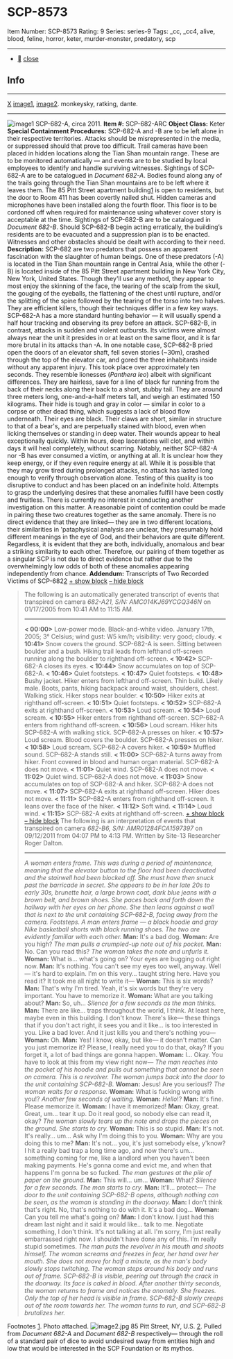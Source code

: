 # SCP-8573
Item Number: SCP-8573
Rating: 9
Series: series-9
Tags: _cc, _cc4, alive, blood, feline, horror, keter, murder-monster, predatory, scp

---

  * [](javascript:;)
[close](javascript:;)
## Info
* * *
[X](javascript:;)
[image1](https://commons.wikimedia.org/wiki/File:Snow_leopard_\(Panthera_uncia\).JPG), [image2](https://commons.wikimedia.org/wiki/File:New_York_City_appartment_building.jpg). monkeysky, ratking, dante.
* * *

![image1](https://scp-wiki.wikidot.com/local--files/scp-8573/image1)
SCP-682-A, circa 2011.
**Item #:** SCP-682-ARC
**Object Class:** Keter
**Special Containment Procedures:** SCP-682-A and -B are to be left alone in their respective territories. Attacks should be misrepresented in the media, or suppressed should that prove too difficult.
Trail cameras have been placed in hidden locations along the Tian Shan mountain range. These are to be monitored automatically — and events are to be studied by local employees to identify and handle surviving witnesses. Sightings of SCP-682-A are to be catalogued in _Document 682-A_. Bodies found along any of the trails going through the Tian Shan mountains are to be left where it leaves them.
The 85 Pitt Street apartment building[1](javascript:;) is open to residents, but the door to Room 411 has been covertly nailed shut. Hidden cameras and microphones have been installed along the fourth floor. This floor is to be cordoned off when required for maintenance using whatever cover story is acceptable at the time. Sightings of SCP-682-B are to be catalogued in _Document 682-B_. Should SCP-682-B begin acting erratically, the building’s residents are to be evacuated and a suppression plan is to be enacted. Witnesses and other obstacles should be dealt with according to their need.
**Description:** SCP-682 are two predators that possess an apparent fascination with the slaughter of human beings. One of these predators (-A) is located in the Tian Shan mountain range in Central Asia, while the other (-B) is located inside of the 85 Pitt Street apartment building in New York City, New York, United States.
Though they'll use any method, they appear to most enjoy the skinning of the face, the tearing of the scalp from the skull, the gouging of the eyeballs, the flattening of the chest until rupture, and/or the splitting of the spine followed by the tearing of the torso into two halves. They are efficient killers, though their techniques differ in a few key ways. SCP-682-A has a more standard hunting behavior — it will usually spend a half hour tracking and observing its prey before an attack. SCP-682-B, in contrast, attacks in sudden and violent outbursts. Its victims were almost always near the unit it presides in or at least on the same floor, and it is far more brutal in its attacks than -A. In one notable case, SCP-682-B pried open the doors of an elevator shaft, fell seven stories (~30m), crashed through the top of the elevator car, and gored the three inhabitants inside without any apparent injury. This took place over approximately ten seconds.
They resemble lionesses (_Panthera leo_) albeit with significant differences. They are hairless, save for a line of black fur running from the back of their necks along their back to a short, stubby tail. They are around three meters long, one-and-a-half meters tall, and weigh an estimated 150 kilograms. Their hide is tough and gray in color — similar in color to a corpse or other dead thing, which suggests a lack of blood flow underneath. Their eyes are black. Their claws are short, similar in structure to that of a bear's, and are perpetually stained with blood, even when licking themselves or standing in deep water. Their wounds appear to heal exceptionally quickly. Within hours, deep lacerations will clot, and within days it will heal completely, without scarring.
Notably, neither SCP-682-A nor -B has ever consumed a victim, or anything at all. It is unclear how they keep energy, or if they even require energy at all. While it is possible that they may grow tired during prolonged attacks, no attack has lasted long enough to verify through observation alone. Testing of this quality is too disruptive to conduct and has been placed on an indefinite hold. Attempts to grasp the underlying desires that these anomalies fulfill have been costly and fruitless. There is currently no interest in conducting another investigation on this matter.
A reasonable point of contention could be made in pairing these two creatures together as the same anomaly. There is no direct evidence that they are linked— they are in two different locations, their similarities in 'pataphysical analysis are unclear, they presumably hold different meanings in the eye of God, and their behaviors are quite different. Regardless, it is evident that they are both, individually, anomalous and bear a striking similarity to each other. Therefore, our pairing of them together as a singular SCP is not due to direct evidence but rather due to the overwhelmingly low odds of both of these anomalies appearing independently from chance.
**Addendum:** Transcripts of Two Recorded Victims of SCP-682[2](javascript:;)
[\+ show block](javascript:;)
[– hide block](javascript:;)
> The following is an automatically generated transcript of events that transpired on camera _682-A21, S/N: AMC014KJ69YCGQ346N_ on 01/17/2005 from 10:41 AM to 11:15 AM.
> * * *
> **< 00:00>** Low-power mode. Black-and-white video. January 17th, 2005; 3° Celsius; wind gust: W5 km/h; visibility: very good; cloudy.
> **< 10:41>** Snow covers the ground. SCP-682-A is seen. Sitting between boulder and a bush. Hiking trail leads from lefthand off-screen running along the boulder to righthand off-screen.
> **< 10:42>** SCP-682-A closes its eyes.
> **< 10:44>** Snow accumulates on top of SCP-682-A.
> **< 10:46>** Quiet footsteps.
> **< 10:47>** Quiet footsteps.
> **< 10:48>** Bushy jacket. Hiker enters from lefthand off-screen. Thin build. Likely male. Boots, pants, hiking backpack around waist, shoulders, chest. Walking stick. Hiker stops near boulder.
> **< 10:50>** Hiker exits at righthand off-screen.
> **< 10:51>** Quiet footsteps.
> **< 10:52>** SCP-682-A exits at righthand off-screen.
> **< 10:53>** Loud scream.
> **< 10:54>** Loud scream.
> **< 10:55>** Hiker enters from righthand off-screen. SCP-682-A enters from righthand off-screen.
> **< 10:56>** Loud scream. Hiker hits SCP-682-A with walking stick. SCP-682-A presses on hiker.
> **< 10:57>** Loud scream. Blood covers the boulder. SCP-682-A presses on hiker.
> **< 10:58>** Loud scream. SCP-682-A covers hiker.
> **< 10:59>** Muffled sound. SCP-682-A stands still.
> **< 11:00>** SCP-682-A turns away from hiker. Front covered in blood and human organ material. SCP-682-A does not move.
> **< 11:01>** Quiet wind. SCP-682-A does not move.
> **< 11:02>** Quiet wind. SCP-682-A does not move.
> **< 11:03>** Snow accumulates on top of SCP-682-A and hiker. SCP-682-A does not move.
> **< 11:07>** SCP-682-A exits at righthand off-screen. Hiker does not move.
> **< 11:11>** SCP-682-A enters from righthand off-screen. It leans over the face of the hiker.
> **< 11:12>** Soft wind.
> **< 11:14>** Loud wind.
> **< 11:15>** SCP-682-A exits at righthand off-screen.
[\+ show block](javascript:;)
[– hide block](javascript:;)
> The following is an interpretation of events that transpired on camera _682-B6, S/N: AMR01284FCA1597397_ on 09/12/2011 from 04:07 PM to 4:13 PM. Written by Site-13 Researcher Roger Dalton.
> * * *
> _A woman enters frame. This was during a period of maintenance, meaning that the elevator button to the floor had been deactivated and the stairwell had been blocked off. She must have then snuck past the barricade in secret. She appears to be in her late 20s to early 30s, brunette hair, a large brown coat, dark blue jeans with a brown belt, and brown shoes._
> _She paces back and forth down the hallway with her eyes on her phone. She then leans against a wall that is next to the unit containing SCP-682-B, facing away from the camera._
> _Footsteps. A man enters frame — a black hoodie and gray Nike basketball shorts with black running shoes. The two are evidently familiar with each other._
> **Man:** It's a bad dog.
> **Woman:** Are you high?
> _The man pulls a crumpled-up note out of his pocket._
> **Man:** No. Can you read this?
> _The woman takes the note and unfurls it._
> **Woman:** What is… what's going on? Your eyes are bugging out right now.
> **Man:** It's nothing. You can't see my eyes too well, anyway. Well— it's hard to explain. I'm on this very… taught string here. Have you read it? It took me all night to write it—
> **Woman:** This is six words?
> **Man:** That's why I'm tired. Yeah, it's six words but they're very important. You have to memorize it.
> **Woman:** What are you talking about?
> **Man:** So, uh…
> _Silence for a few seconds as the man thinks._
> **Man:** There are like… traps throughout the world, I think. At least here, maybe even in this building. I don't know. There's like— these things that if you don't act right, it sees you and it like… is too interested in you. Like a bad lover. And it just kills you and there's nothing you—
> **Woman:** Oh.
> **Man:** Yes! I know, okay, but like— it doesn't matter. Can you just memorize it? Please, I really need you to do that, okay? If you forget it, a lot of bad things are gonna happen.
> **Woman:** I… Okay. You have to look at this from my view right now—
> _The man reaches into the pocket of his hoodie and pulls out something that cannot be seen on camera. This is a revolver. The woman jumps back into the door to the unit containing SCP-682-B._
> **Woman:** Jesus! Are you serious!?
> _The woman waits for a response._
> **Woman:** What is fucking wrong with you!?
> _Another few seconds of waiting._
> **Woman:** _Hello_!?
> **Man:** It's fine. Please memorize it.
> **Woman:** I have it memorized!
> **Man:** Okay, great. Great, um… tear it up. Do it real good, so nobody else can read it, okay?
> _The woman slowly tears up the note and drops the pieces on the ground. She starts to cry._
> **Woman:** This is so stupid.
> **Man:** It's not. It's really… um… Ask why I'm doing this to you.
> **Woman:** Why are you doing this to me?
> **Man:** It's not… you, it's just somebody else, y'know? I hit a really bad trap a long time ago, and now there's um… something coming for me, like a landlord when you haven't been making payments. He's gonna come and evict me, and when that happens I'm gonna be so fucked.
> _The man gestures at the pile of paper on the ground._
> **Man:** This will… um…
> **Woman:** What?
> _Silence for a few seconds. The man starts to cry._
> **Man:** It'll… protect—
> _The door to the unit containing SCP-682-B opens, although nothing can be seen, as the woman is standing in the doorway._
> **Man:** I don't think that's right. No, that's nothing to do with it. It's a bad dog…
> **Woman:** Can you tell me what's going on?
> **Man:** I don't know. I just had this dream last night and it said it would like… talk to me. Negotiate something, I don't think. It's not talking at all. I'm sorry, I'm just really embarrassed right now. I shouldn't have done any of this. I'm really stupid sometimes.
> _The man puts the revolver in his mouth and shoots himself. The woman screams and freezes in fear, her hand over her mouth. She does not move for half a minute, as the man's body slowly stops twitching. The woman steps around his body and runs out of frame. SCP-682-B is visible, peering out through the crack in the doorway. Its face is caked in blood._
> _After another thirty seconds, the woman returns to frame and notices the anomaly. She freezes. Only the top of her head is visible in frame. SCP-682-B slowly creeps out of the room towards her._
> _The woman turns to run, and SCP-682-B brutalizes her._
  
  
  
  
  
  
  
  
  

Footnotes
[1](javascript:;). Photo attached. 
![image2.jpg](https://scp-wiki.wdfiles.com/local--files/scp-8573/image2.jpg)
85 Pitt Street, NY, U.S.
[2](javascript:;). Pulled from _Document 682-A_ and _Document 682-B_ respectively— through the roll of a standard pair of dice to avoid undesired sway from entities high and low that would be interested in the SCP Foundation or its mythos.